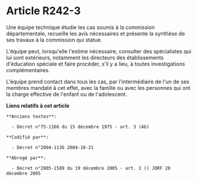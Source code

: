 # Article R242-3

Une équipe technique étudie les cas soumis à la commission départementale, recueille les avis nécessaires et présente la
synthèse de ses travaux à la commission qui statue.

L'équipe peut, lorsqu'elle l'estime nécessaire, consulter des spécialistes qui lui sont extérieurs, notamment les directeurs
des établissements d'éducation spéciale et faire procéder, s'il y a lieu, à toutes investigations complémentaires.

L'équipe prend contact dans tous les cas, par l'intermédiaire de l'un de ses membres mandaté à cet effet, avec la famille ou
avec les personnes qui ont la charge effective de l'enfant ou de l'adolescent.

**Liens relatifs à cet article**

	**Anciens textes**:

	  - Décret n°75-1166 du 15 décembre 1975 - art. 3 (Ab)

	**Codifié par**:

	  - Décret n°2004-1136 2004-10-21

	**Abrogé par**:

	  - Décret n°2005-1589 du 19 décembre 2005 - art. 2 () JORF 20 décembre 2005
